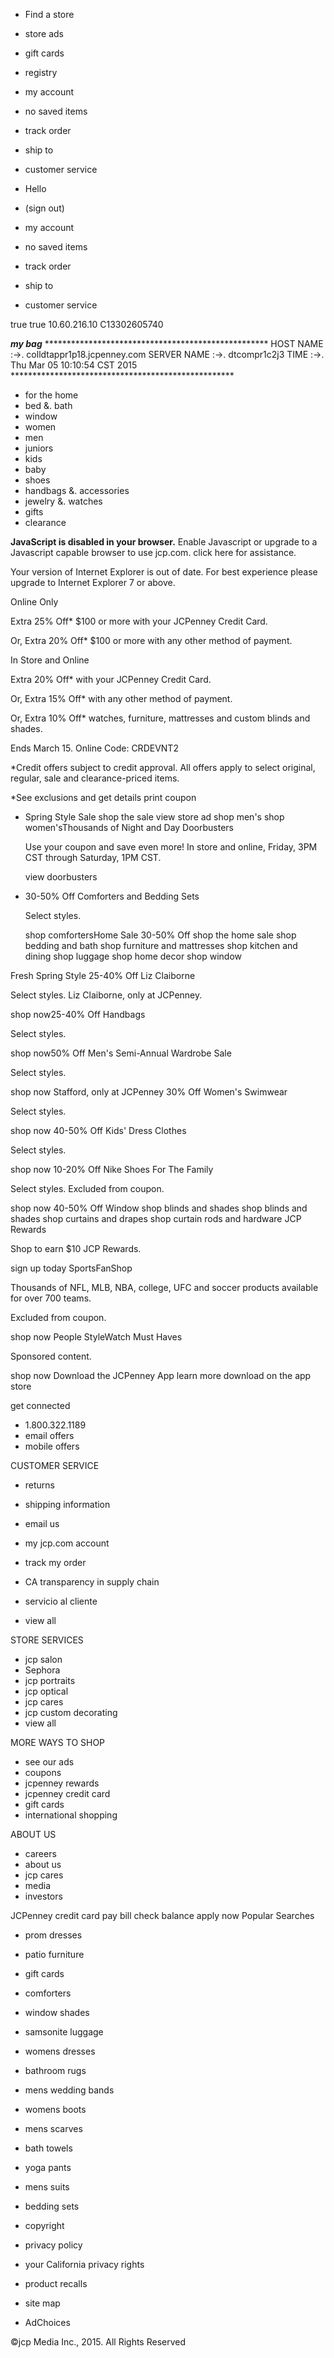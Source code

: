 *   Find a store
*   store ads
*   gift cards
*   registry

*   my account
*   no saved items
*   track order
*   ship to

*   customer service
    

*   Hello  
*   (sign out)
    
*   my account

*   no saved items
*   track order
*   ship to

*   customer service
    

true true 10.60.216.10 C13302605740

_**my bag**_ \*\*\*\*\*\*\*\*\*\*\*\*\*\*\*\*\*\*\*\*\*\*\*\*\*\*\*\*\*\*\*\*\*\*\*\*\*\*\*\*\*\*\*\*\*\*\*\*\*\*\* HOST NAME :->. colldtappr1p18.jcpenney.com SERVER NAME :->. dtcompr1c2j3 TIME :->. Thu Mar 05 10:10:54 CST 2015 \*\*\*\*\*\*\*\*\*\*\*\*\*\*\*\*\*\*\*\*\*\*\*\*\*\*\*\*\*\*\*\*\*\*\*\*\*\*\*\*\*\*\*\*\*\*\*\*\*\*\*

*   for the home
*   bed &. bath
*   window
*   women
*   men
*   juniors
*   kids
*   baby
*   shoes
*   handbags &. accessories
*   jewelry &. watches
*   gifts
*   clearance

**JavaScript is disabled in your browser.** Enable Javascript or upgrade to a Javascript capable browser to use jcp.com. click here for assistance.

Your version of Internet Explorer is out of date. For best experience please upgrade to Internet Explorer 7 or above.

Online Only

Extra 25% Off\* $100 or more with your JCPenney Credit Card.

Or, Extra 20% Off\* $100 or more with any other method of payment.

In Store and Online

Extra 20% Off\* with your JCPenney Credit Card.

Or, Extra 15% Off\* with any other method of payment.

Or, Extra 10% Off\* watches, furniture, mattresses and custom blinds and shades.

Ends March 15. Online Code: CRDEVNT2

\*Credit offers subject to credit approval. All offers apply to select original, regular, sale and clearance-priced items.

\*See exclusions and get details print coupon

*   Spring Style Sale shop the sale view store ad shop men's shop women'sThousands of Night and Day Doorbusters
    
    Use your coupon and save even more! In store and online, Friday, 3PM CST through Saturday, 1PM CST.
    
    view doorbusters
*   30-50% Off Comforters and Bedding Sets
    
    Select styles.
    
    shop comfortersHome Sale 30-50% Off shop the home sale shop bedding and bath shop furniture and mattresses shop kitchen and dining shop luggage shop home decor shop window

Fresh Spring Style 25-40% Off Liz Claiborne

Select styles. Liz Claiborne, only at JCPenney.

shop now25-40% Off Handbags

Select styles.

shop now50% Off Men's Semi-Annual Wardrobe Sale

Select styles.

shop now Stafford, only at JCPenney 30% Off Women's Swimwear

Select styles.

shop now 40-50% Off Kids' Dress Clothes

Select styles.

shop now 10-20% Off Nike Shoes For The Family

Select styles. Excluded from coupon.

shop now 40-50% Off Window shop blinds and shades shop blinds and shades shop curtains and drapes shop curtain rods and hardware JCP Rewards

Shop to earn $10 JCP Rewards.

sign up today SportsFanShop

Thousands of NFL, MLB, NBA, college, UFC and soccer products available for over 700 teams.

Excluded from coupon.

shop now People StyleWatch Must Haves

Sponsored content.

shop now Download the JCPenney App learn more download on the app store

get connected

*   1.800.322.1189
*   email offers
*   mobile offers

CUSTOMER SERVICE

*   returns
*   shipping information
*   email us
*   my jcp.com account
*   track my order
*   CA transparency in supply chain

*   servicio al cliente
*   view all

STORE SERVICES

*   jcp salon
*   Sephora
*   jcp portraits
*   jcp optical
*   jcp cares
*   jcp custom decorating
*   view all

MORE WAYS TO SHOP

*   see our ads
*   coupons
*   jcpenney rewards
*   jcpenney credit card
*   gift cards
*   international shopping

ABOUT US

*   careers
*   about us
*   jcp cares
*   media
*   investors

JCPenney credit card pay bill check balance apply now Popular Searches

*   prom dresses
*   patio furniture
*   gift cards
*   comforters
*   window shades
*   samsonite luggage
*   womens dresses
*   bathroom rugs
*   mens wedding bands
*   womens boots
*   mens scarves
*   bath towels
*   yoga pants
*   mens suits
*   bedding sets

*   copyright
*   privacy policy
*   your California privacy rights
*   product recalls
*   site map
*   AdChoices

©jcp Media Inc., 2015. All Rights Reserved